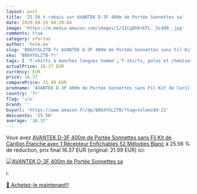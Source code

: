 ```yaml
---
layout: post
title: '25.56 % rabais sur AVANTEK D-3F 400m de Portée Sonnettes sa'
date: 2020-08-26 08:20:04
image: 'https://m.media-amazon.com/images/I/31CgQhK+EFL._SL400_.jpg'
comments: true
category: ofertas
author: 'tole.es'
slug: 'B06XYGLZTB-fr AVANTEK D-3F 400m de Portée Sonnettes sans Fil Kit de...'
sku: 'B06XYGLZTB-fr'
tags: [ 'T-shirts à manches longues homme','T-shirts, polos et chemises homme','Vêtements','Vêtements homme', ]
actualPrice: 16.37 EUR
currency: EUR
price: 16.37
comparePrice: 21.99 EUR
prodname: 'AVANTEK D-3F 400m de Portée Sonnettes sans Fil Kit de Carillon Étanche avec 1 Récepteur Enfichables  52 Mélodies  Blanc'
country: 'fr'
flag: '🇫🇷'
brand: ''
buyurl: 'https://www.amazon.fr/dp/B06XYGLZTB/?tag=tolees0d-21'
descuento: '25.56'
average: '16.37'
---
```


Vous avez [AVANTEK D-3F 400m de Portée Sonnettes sans Fil Kit de Carillon Étanche avec 1 Récepteur Enfichables  52 Mélodies  Blanc](https://www.amazon.fr/dp/B06XYGLZTB/?tag=tolees0d-21)  à  25.56 % de réduction, prix final  16.37 EUR (original: 21.99 EUR) ici:

[![AVANTEK D-3F 400m de Portée Sonnettes sa](https://m.media-amazon.com/images/I/31CgQhK+EFL._SL400_.jpg)](https://www.amazon.fr/dp/B06XYGLZTB/?tag=tolees0d-21)

ℹ️:


[🛒 Achetez-le maintenant!!](https://www.amazon.fr/dp/B06XYGLZTB/?tag=tolees0d-21)
